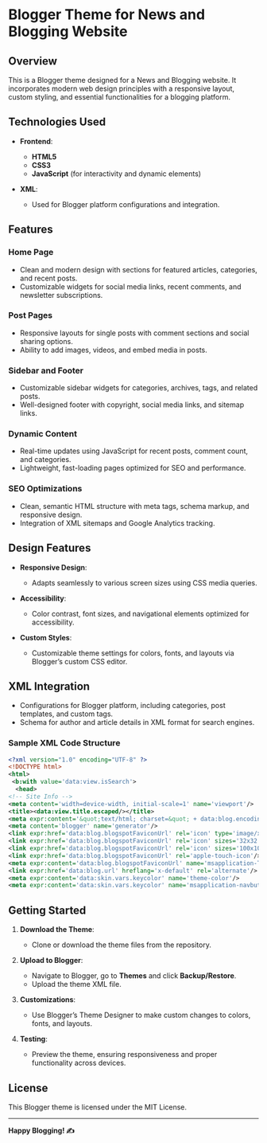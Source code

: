 
# Blogger Theme for News and Blogging Website

## Overview

This is a Blogger theme designed for a News and Blogging website. It incorporates modern web design principles with a responsive layout, custom styling, and essential functionalities for a blogging platform.

## Technologies Used

- **Frontend**:
  - **HTML5**
  - **CSS3**
  - **JavaScript** (for interactivity and dynamic elements)

- **XML**:
  - Used for Blogger platform configurations and integration.

## Features

### Home Page

- Clean and modern design with sections for featured articles, categories, and recent posts.
- Customizable widgets for social media links, recent comments, and newsletter subscriptions.

### Post Pages

- Responsive layouts for single posts with comment sections and social sharing options.
- Ability to add images, videos, and embed media in posts.

### Sidebar and Footer

- Customizable sidebar widgets for categories, archives, tags, and related posts.
- Well-designed footer with copyright, social media links, and sitemap links.

### Dynamic Content

- Real-time updates using JavaScript for recent posts, comment count, and categories.
- Lightweight, fast-loading pages optimized for SEO and performance.

### SEO Optimizations

- Clean, semantic HTML structure with meta tags, schema markup, and responsive design.
- Integration of XML sitemaps and Google Analytics tracking.

## Design Features

- **Responsive Design**:
  - Adapts seamlessly to various screen sizes using CSS media queries.
  
- **Accessibility**:
  - Color contrast, font sizes, and navigational elements optimized for accessibility.

- **Custom Styles**:
  - Customizable theme settings for colors, fonts, and layouts via Blogger’s custom CSS editor.

## XML Integration

- Configurations for Blogger platform, including categories, post templates, and custom tags.
- Schema for author and article details in XML format for search engines.

### Sample XML Code Structure

```xml
<?xml version="1.0" encoding="UTF-8" ?>
<!DOCTYPE html>
<html>
 <b:with value='data:view.isSearch'>
  <head>
<!-- Site Info -->
<meta content='width=device-width, initial-scale=1' name='viewport'/>
<title><data:view.title.escaped/></title>
<meta expr:content='&quot;text/html; charset=&quot; + data:blog.encoding' http-equiv='Content-Type'/>
<meta content='blogger' name='generator'/>
<link expr:href='data:blog.blogspotFaviconUrl' rel='icon' type='image/x-icon'/>
<link expr:href='data:blog.blogspotFaviconUrl' rel='icon' sizes='32x32'/>
<link expr:href='data:blog.blogspotFaviconUrl' rel='icon' sizes='100x100'/>
<link expr:href='data:blog.blogspotFaviconUrl' rel='apple-touch-icon'/>
<meta expr:content='data:blog.blogspotFaviconUrl' name='msapplication-TileImage'/>
<link expr:href='data:blog.url' hreflang='x-default' rel='alternate'/>
<meta expr:content='data:skin.vars.keycolor' name='theme-color'/>
<meta expr:content='data:skin.vars.keycolor' name='msapplication-navbutton-color'/>
```

## Getting Started

1. **Download the Theme**:
   - Clone or download the theme files from the repository.

2. **Upload to Blogger**:
   - Navigate to Blogger, go to **Themes** and click **Backup/Restore**.
   - Upload the theme XML file.

3. **Customizations**:
   - Use Blogger’s Theme Designer to make custom changes to colors, fonts, and layouts.

4. **Testing**:
   - Preview the theme, ensuring responsiveness and proper functionality across devices.

## License

This Blogger theme is licensed under the MIT License.

---

**Happy Blogging! ✍️**
